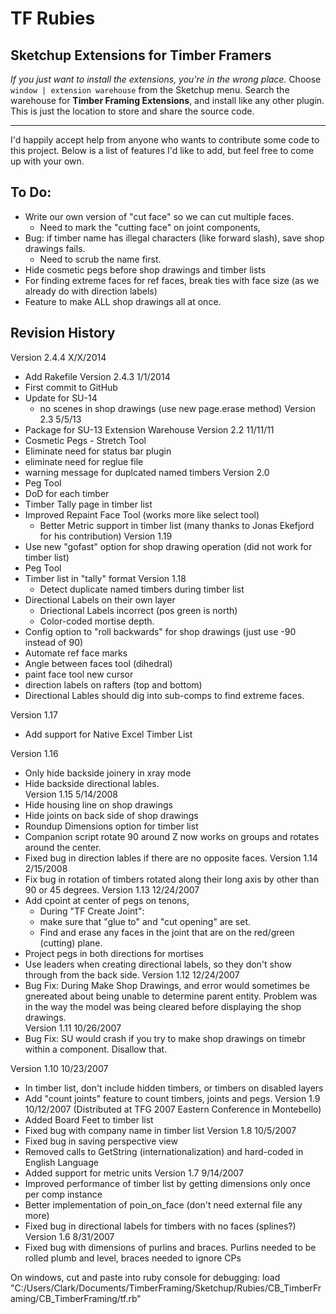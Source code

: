 # TF Rubies #
## Sketchup Extensions for Timber Framers ##

*If you just want to install the extensions, you're in the wrong place.*  Choose `window | extension warehouse` from the Sketchup menu.  Search the warehouse for **Timber Framing Extensions**, and install like any other plugin.  This is just the location to store and share the source code.

---
I'd happily accept help from anyone who wants to contribute some code to this project.  Below is a list of features I'd like to add, but feel free to come up with your own.

## To Do: ##
* Write our own version of "cut face" so we can cut multiple faces.  
	- Need to mark the "cutting face" on joint components,
* Bug: if timber name has illegal characters (like forward slash), save shop drawings fails.  
	- Need to scrub the name first.
* Hide cosmetic pegs before shop drawings and timber lists
* For finding extreme faces for ref faces, break ties with face size (as we already do with direction labels)
* Feature to make ALL shop drawings all at once.

## Revision History ##

 Version 2.4.4 X/X/2014
   - Add Rakefile
 Version 2.4.3 1/1/2014
   - First commit to GitHub
   - Update for SU-14
       - no scenes in shop drawings (use new page.erase method)
 Version 2.3 5/5/13
   - Package for SU-13 Extension Warehouse
 Version 2.2 11/11/11
   - Cosmetic Pegs
    - Stretch Tool
   - Eliminate need for status bar plugin
   - eliminate need for reglue file
   - warning message for duplcated named timbers
  Version 2.0
 - Peg Tool
 - DoD for each timber
 - Timber Tally page in timber list
  - Improved Repaint Face Tool (works more like select tool)
    - Better Metric support in timber list (many thanks to Jonas Ekefjord for his contribution)
 Version 1.19
 - Use new "gofast" option for shop drawing operation (did not work for timber list)
 - Peg Tool 
 - Timber list in "tally" format
 Version 1.18
    - Detect duplicate named timbers during timber list
 - Directional Labels on their own layer
    - Driectional Labels incorrect (pos green is north)
   - Color-coded mortise depth.
 - Config option to "roll backwards" for shop drawings (just use -90 instead of 90)
 - Automate ref face marks
 - Angle between faces tool (dihedral)
 - paint face tool new cursor
 - direction labels on rafters (top and bottom)
 - Directional Lables should dig into sub-comps to find extreme faces. 
 
 Version 1.17
 - Add support for Native Excel Timber List
 
Version 1.16  
 - Only hide backside joinery in xray mode
 - Hide backside directional lables.  
Version 1.15 5/14/2008
 - Hide housing line on shop drawings
 - Hide joints on back side of shop drawings
 - Roundup Dimensions option for timber list
 - Companion script rotate 90 around Z now works on groups and rotates around the center.
 - Fixed bug in direction lables if there are no opposite faces.
Version 1.14 2/15/2008
  - Fix bug in rotation of timbers rotated along their long axis by other than 90 or 45 degrees.
Version 1.13 12/24/2007
 - Add cpoint at center of pegs on tenons,
   - During "TF Create Joint":
   - make sure that "glue to" and "cut opening" are set.
   - Find and erase any faces in the joint that are on the red/green (cutting) plane.
 - Project pegs in both directions for mortises
 - Use leaders when creating directional labels, so they don't show through from the back side.
Version 1.12 12/24/2007
  - Bug Fix:  During Make Shop Drawings, and error would sometimes be gnereated about being unable to determine parent entity.
 Problem was in the way the model was being cleared before displaying the shop drawings.  
Version 1.11 10/26/2007
 - Bug Fix:  SU would crash if you try to make shop drawings on timebr within a component.  Disallow that.
 
Version 1.10 10/23/2007
 - In timber list, don't include hidden timbers, or timbers on disabled layers
 - Add "count joints" feature to count timbers, joints and pegs.
Version 1.9 10/12/2007  (Distributed at TFG 2007 Eastern Conference in Montebello)
 - Added Board Feet to timber list
 - Fixed bug with company name in timber list
Version 1.8 10/5/2007
  - Fixed bug in saving perspective view
   - Removed calls to GetString (internationalization) and hard-coded in English Language
 - Added support for metric units
Version 1.7 9/14/2007
 - Improved performance of timber list by getting dimensions only once per comp instance
 - Better implementation of poin_on_face (don't need external file any more)
 - Fixed bug in directional labels for timbers with no faces (splines?)
 Version 1.6 8/31/2007
 - Fixed bug with dimensions of purlins and braces.  Purlins needed to be rolled plumb and level, braces needed to ignore CPs


 On windows, cut and paste into ruby console for debugging:
 load "C:/Users/Clark/Documents/TimberFraming/Sketchup/Rubies/CB_TimberFraming/CB_TimberFraming/tf.rb"